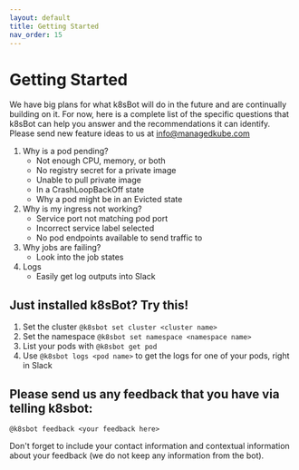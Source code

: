 ```yaml
---
layout: default
title: Getting Started
nav_order: 15
---
```


# Getting Started
We have big plans for what k8sBot will do in the future and are continually building on it. For now, here is a complete list of the specific questions that  k8sBot can help you answer and the recommendations it can identify. Please send new feature ideas to us at info@managedkube.com

1. Why is a pod pending?
   * Not enough CPU, memory, or both
   * No registry secret for a private image
   * Unable to pull private image
   * In a CrashLoopBackOff state
   * Why a pod might be in an Evicted state
2. Why is my ingress not working?
   * Service port not matching pod port
   * Incorrect service label selected
   * No pod endpoints available to send traffic to
3. Why jobs are failing?
   * Look into the job states
5. Logs
   * Easily get log outputs into Slack

## Just installed k8sBot? Try this!
  
1. Set the cluster `@k8sbot set cluster <cluster name>`
2. Set the namespace `@k8sbot set namespace <namespace name>`
3. List your pods with `@k8sbot get pod`
4. Use `@k8sbot logs <pod name>` to get the logs for one of your pods, right in Slack

## Please send us any feedback that you have via telling k8sbot:
```
@k8sbot feedback <your feedback here>
```

Don't forget to include your contact information and contextual information about your feedback (we do not keep any information from the bot).
